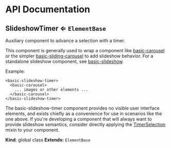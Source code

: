 # API Documentation
<a name="SlideshowTimer"></a>

## SlideshowTimer ⇐ <code>ElementBase</code>
Auxiliary component to advance a selection with a timer.

This component is generally used to wrap a component like
[basic-carousel](../basic-carousel) or the simpler
[basic-sliding-carousel](../basic-sliding-carousel) to add slideshow
behavior. For a standalone slideshow component, see
[basic-slideshow](../basic-slideshow).

Example:

    <basic-slideshow-timer>
      <basic-carousel>
        ... images or other elements ...
      </basic-carousel>
    </basic-slideshow-timer>

The basic-slideshow-timer component provides no visible user interface
elements, and exists chiefly as a convenience for use in scenarios like the
one above. If you're developing a component that will always want to provide
slideshow semantics, consider directly applying the
[TimerSelection](../basic-component-mixins/docs/TimerSelection.md) mixin
to your component.

  **Kind**: global class
**Extends:** <code>ElementBase</code>  
